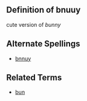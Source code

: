 ## Definition of bnuuy

cute version of *bunny*

## Alternate Spellings

- [bnnuy](./bnnuy)

## Related Terms

- [bun](./bun)
